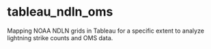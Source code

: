 # tableau_ndln_oms
Mapping NOAA NDLN grids in Tableau for a specific extent to analyze lightning strike counts and OMS data.
